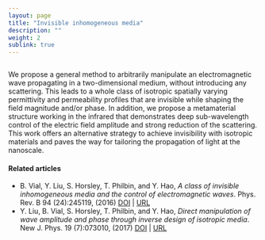 ```yaml
---
layout: page
title: "Invisible inhomogeneous media"
description: ""
weight: 2
sublink: true
---
```


<section id="hero" class="section ">
<div class="container">

<div class="row">

<!-- <h2>Metal insulator metal resonant filters</h2> -->
<div class="col-md-4 col-sm-6 ">
<div class="imagebox">
<img src="{{ "/images/research/invisible/fig1.jpg"  | prepend: site.baseurl | prepend: site.url }}" class="img-responsive" alt="">
</div>

</div>
<div class="col-md-7 col-sm-6 ">

<p>
We propose a general method to arbitrarily manipulate an electromagnetic wave propagating
in a two-dimensional medium, without introducing any scattering. This leads to a whole class of
isotropic spatially varying permittivity and permeability profiles that are invisible while shaping
the field magnitude and/or phase. In addition, we propose a metamaterial structure working in the
infrared that demonstrates deep sub-wavelength control of the electric field amplitude and strong
reduction of the scattering. This work offers an alternative strategy to achieve invisibility with
isotropic materials and paves the way for tailoring the propagation of light at the nanoscale.
</p>
<h4>Related articles</h4>
<ul class="biblio">
<li  >B. Vial, Y. Liu, S. Horsley, T. Philbin, and Y. Hao, <em  >A class of invisible inhomogeneous media and the control of electromagnetic waves</em>. Phys. Rev. B&nbsp;94&nbsp;(24):245119, (2016)<span class="biblinks" > <a href="https://doi.org/10.1103/physrevb.94.245119" ><i class="fa fa-link" > </i> DOI</a> | <a href="https://doi.org/10.1103/physrevb.94.245119" ><i class="fa fa-download" > </i> URL</a></span></li>
<li  >Y. Liu, B. Vial, S. Horsley, T. Philbin, and Y. Hao, <em  >Direct manipulation of wave amplitude and phase through inverse design of isotropic media</em>. New J. Phys.&nbsp;19&nbsp;(7):073010, (2017)<span class="biblinks" > <a href="https://doi.org/10.1088/1367-2630/aa6c0c" ><i class="fa fa-link" > </i> DOI</a> | <a href="https://doi.org/10.1088/1367-2630/aa6c0c" ><i class="fa fa-download" > </i> URL</a></span></li>
</ul>
<!-- hero --> 



</div>
</div>


<div class="imagebox">
<div class="row">
<img src="{{ "/images/research/invisible/fig3.jpg"  | prepend: site.baseurl | prepend: site.url }}" class="img-responsive" alt="">
</div>
</div>

<div class="imagebox">
<div class="row">
<img src="{{ "/images/research/invisible/fig4.jpg"  | prepend: site.baseurl | prepend: site.url }}" class="img-responsive" alt="">
</div>
</div>
</div>
</section>

